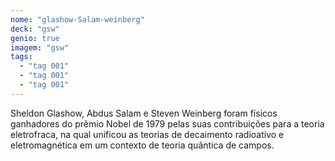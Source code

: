 ```yaml
---
nome: "glashow-Salam-weinberg"
deck: "gsw"
genio: true
imagem: "gsw"
tags:
  - "tag 001"
  - "tag 001"
  - "tag 001"
---
```



Sheldon Glashow, Abdus Salam e Steven Weinberg foram físicos ganhadores do prêmio Nobel de 1979 pelas suas contribuições para a teoria eletrofraca, na qual unificou as teorias de decaimento radioativo e eletromagnética em um contexto de teoria quântica de campos.